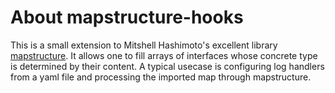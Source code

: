 # About mapstructure-hooks

This is a small extension to Mitshell Hashimoto's excellent library [mapstructure](https://github.com/mitchellh/mapstructure).
It allows one to fill arrays of interfaces whose concrete type is determined by their content. A typical usecase is configuring 
log handlers from a yaml file and processing the imported map through mapstructure.
